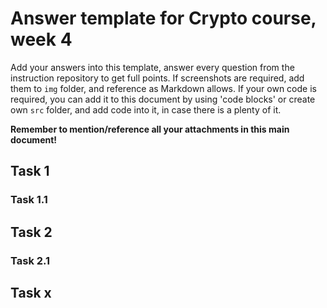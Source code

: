 # Answer template for Crypto course, week 4 

Add your answers into this template, answer every question from the instruction repository to get full points. If screenshots are required, add them to `img` folder, and reference as Markdown allows. If your own code is required, you can add it to this document by using 'code blocks' or create own `src` folder, and add code into it, in case there is a plenty of it.

 **Remember to mention/reference all your attachments in this main document!**

## Task 1

### Task 1.1

## Task 2

### Task 2.1

## Task x
